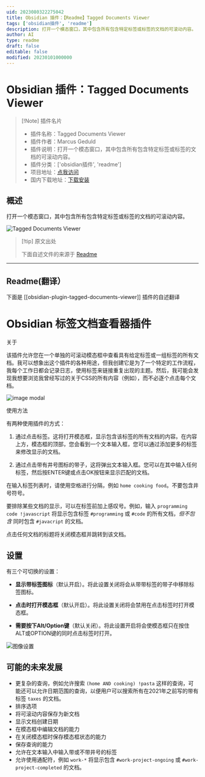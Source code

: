 ```yaml
---
uid: 2023080322275042
title: Obsidian 插件：【Readme】Tagged Documents Viewer
tags: ['obsidian插件', 'readme']
description: 打开一个模态窗口，其中包含所有包含特定标签或标签的文档的可滚动内容。
author: AI
type: readme
draft: false
editable: false
modified: 20230101000000
---
```


# Obsidian 插件：Tagged Documents Viewer

> [!Note] 插件名片
> - 插件名称：Tagged Documents Viewer
> - 插件作者：Marcus Geduld
> - 插件说明：打开一个模态窗口，其中包含所有包含特定标签或标签的文档的可滚动内容。
> - 插件分类：['obsidian插件', 'readme']
> - 项目地址：[点我访问](https://github.com/mgeduld/obsidian-tagged-documents-viewer)
> - 国内下载地址：[下载安装](https://pkmer.cn/products/plugin/pluginMarket/?obsidian-plugin-tagged-documents-viewer)

## 概述

打开一个模态窗口，其中包含所有包含特定标签或标签的文档的可滚动内容。

![Tagged Documents Viewer](https://cdn.pkmer.cn/covers/obsidian-plugin-tagged-documents-viewer.png!pkmer)

> [!tip] 原文出处
> 
>下面自述文件的来源于 [Readme](https://ghproxy.net/https://raw.githubusercontent.com/mgeduld/obsidian-tagged-documents-viewer/master/README.md)
> 

---

## Readme(翻译）

下面是 [[obsidian-plugin-tagged-documents-viewer]] 插件的自述翻译


# Obsidian 标签文档查看器插件

关于

该插件允许您在一个单独的可滚动模态框中查看具有给定标签或一组标签的所有文档。我可以想象出这个插件的各种用途，但我创建它是为了一个特定的工作流程，我每个工作日都会记录日志，使用标签来链接重复出现的主题。然后，我可能会发现我想要浏览我曾经写过的关于CSS的所有内容（例如），而不必逐个点击每个文档。

![image modal](./images/modal.png)

使用方法

有两种使用插件的方式：

1. 通过点击标签。这将打开模态框，显示包含该标签的所有文档的内容。在内容上方，模态框的顶部，您会看到一个文本输入框，您可以通过添加更多的标签来修改显示的文档。

2. 通过点击带有井号图标的带子，这将弹出文本输入框。您可以在其中输入任何标签，然后按ENTER键或点击OK按钮来显示匹配的文档。

在输入标签列表时，请使用空格进行分隔，例如 `home cooking food`。不要包含井号符号。

要排除某些文档的显示，可以在标签前加上感叹号。例如，输入 `programming code !javascript` 将显示包含标签 `#programming` 或 `#code` 的所有文档，*但不包含* 同时包含 `#javacript` 的文档。

点击任何文档的标题将关闭模态框并跳转到该文档。

## 设置

有三个可切换的设置：

- **显示带标签图标**（默认开启）。将此设置关闭将会从带带标签的带子中移除标签图标。

- **点击时打开模态框**（默认开启）。将此设置关闭将会禁用在点击标签时打开模态框。

- **需要按下Alt/Option键**（默认关闭）。将此设置开启将会使模态框只在按住ALT或OPTION键的同时点击标签时打开。

![图像设置](./images/settings.png)

## 可能的未来发展

- 更复杂的查询，例如允许搜索 `(home AND cooking) !pasta` 这样的查询，可能还可以允许日期范围的查询，以便用户可以搜索所有在2021年之前写的带有标签 `taxes` 的文档。
- 排序选项
- 将可滚动内容保存为新文档
- 显示文档创建日期
- 在模态框中编辑文档的能力
- 在关闭模态框时保存模态框状态的能力
- 保存查询的能力
- 允许在文本输入中输入带或不带井号的标签
- 允许使用通配符，例如 `work-*` 将显示包含 `#work-project-ongoing` 或 `#work-project-completed` 的文档。



